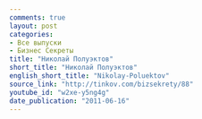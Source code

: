 ```yaml
---
comments: true
layout: post
categories:
- Все выпуски
- Бизнес Секреты
title: "Николай Полуэктов"
short_title: "Николай Полуэктов"
english_short_title: "Nikolay-Poluektov"
source_link: "http://tinkov.com/bizsekrety/88"
youtube_id: "w2xe-y5ng4g"
date_publication: "2011-06-16"
---
```


